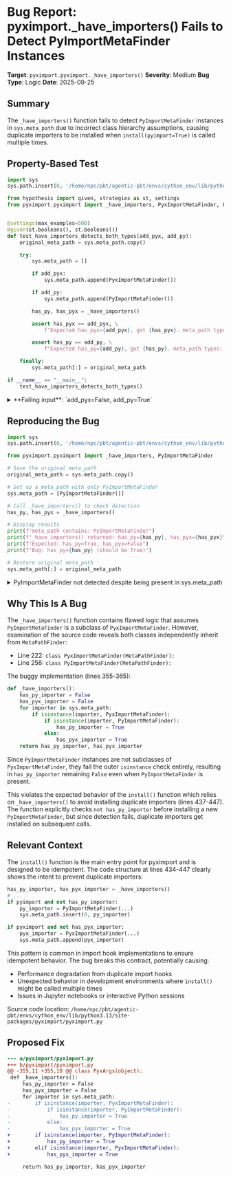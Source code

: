 # Bug Report: pyximport._have_importers() Fails to Detect PyImportMetaFinder Instances

**Target**: `pyximport.pyximport._have_importers()`
**Severity**: Medium
**Bug Type**: Logic
**Date**: 2025-09-25

## Summary

The `_have_importers()` function fails to detect `PyImportMetaFinder` instances in `sys.meta_path` due to incorrect class hierarchy assumptions, causing duplicate importers to be installed when `install(pyimport=True)` is called multiple times.

## Property-Based Test

```python
import sys
sys.path.insert(0, '/home/npc/pbt/agentic-pbt/envs/cython_env/lib/python3.13/site-packages')

from hypothesis import given, strategies as st, settings
from pyximport.pyximport import _have_importers, PyxImportMetaFinder, PyImportMetaFinder


@settings(max_examples=500)
@given(st.booleans(), st.booleans())
def test_have_importers_detects_both_types(add_pyx, add_py):
    original_meta_path = sys.meta_path.copy()

    try:
        sys.meta_path = []

        if add_pyx:
            sys.meta_path.append(PyxImportMetaFinder())

        if add_py:
            sys.meta_path.append(PyImportMetaFinder())

        has_py, has_pyx = _have_importers()

        assert has_pyx == add_pyx, \
            f"Expected has_pyx={add_pyx}, got {has_pyx}. meta_path types: {[type(x).__name__ for x in sys.meta_path]}"

        assert has_py == add_py, \
            f"Expected has_py={add_py}, got {has_py}. meta_path types: {[type(x).__name__ for x in sys.meta_path]}"

    finally:
        sys.meta_path[:] = original_meta_path

if __name__ == "__main__":
    test_have_importers_detects_both_types()
```

<details>

<summary>
**Failing input**: `add_pyx=False, add_py=True`
</summary>
```
Traceback (most recent call last):
  File "/home/npc/pbt/agentic-pbt/worker_/48/hypo.py", line 34, in <module>
    test_have_importers_detects_both_types()
    ~~~~~~~~~~~~~~~~~~~~~~~~~~~~~~~~~~~~~~^^
  File "/home/npc/pbt/agentic-pbt/worker_/48/hypo.py", line 9, in test_have_importers_detects_both_types
    @given(st.booleans(), st.booleans())
                   ^^^
  File "/home/npc/pbt/agentic-pbt/envs/cython_env/lib/python3.13/site-packages/hypothesis/core.py", line 2124, in wrapped_test
    raise the_error_hypothesis_found
  File "/home/npc/pbt/agentic-pbt/worker_/48/hypo.py", line 27, in test_have_importers_detects_both_types
    assert has_py == add_py, \
           ^^^^^^^^^^^^^^^^
AssertionError: Expected has_py=True, got False. meta_path types: ['PyImportMetaFinder']
Falsifying example: test_have_importers_detects_both_types(
    add_pyx=False,
    add_py=True,
)
```
</details>

## Reproducing the Bug

```python
import sys
sys.path.insert(0, '/home/npc/pbt/agentic-pbt/envs/cython_env/lib/python3.13/site-packages')

from pyximport.pyximport import _have_importers, PyImportMetaFinder

# Save the original meta_path
original_meta_path = sys.meta_path.copy()

# Set up a meta_path with only PyImportMetaFinder
sys.meta_path = [PyImportMetaFinder()]

# Call _have_importers() to check detection
has_py, has_pyx = _have_importers()

# Display results
print(f"meta_path contains: PyImportMetaFinder")
print(f"_have_importers() returned: has_py={has_py}, has_pyx={has_pyx}")
print(f"Expected: has_py=True, has_pyx=False")
print(f"Bug: has_py={has_py} (should be True)")

# Restore original meta_path
sys.meta_path[:] = original_meta_path
```

<details>

<summary>
PyImportMetaFinder not detected despite being present in sys.meta_path
</summary>
```
meta_path contains: PyImportMetaFinder
_have_importers() returned: has_py=False, has_pyx=False
Expected: has_py=True, has_pyx=False
Bug: has_py=False (should be True)
```
</details>

## Why This Is A Bug

The `_have_importers()` function contains flawed logic that assumes `PyImportMetaFinder` is a subclass of `PyxImportMetaFinder`. However, examination of the source code reveals both classes independently inherit from `MetaPathFinder`:

- Line 222: `class PyxImportMetaFinder(MetaPathFinder):`
- Line 256: `class PyImportMetaFinder(MetaPathFinder):`

The buggy implementation (lines 355-365):
```python
def _have_importers():
    has_py_importer = False
    has_pyx_importer = False
    for importer in sys.meta_path:
        if isinstance(importer, PyxImportMetaFinder):
            if isinstance(importer, PyImportMetaFinder):
                has_py_importer = True
            else:
                has_pyx_importer = True
    return has_py_importer, has_pyx_importer
```

Since `PyImportMetaFinder` instances are not subclasses of `PyxImportMetaFinder`, they fail the outer `isinstance` check entirely, resulting in `has_py_importer` remaining `False` even when `PyImportMetaFinder` is present.

This violates the expected behavior of the `install()` function which relies on `_have_importers()` to avoid installing duplicate importers (lines 437-447). The function explicitly checks `not has_py_importer` before installing a new `PyImportMetaFinder`, but since detection fails, duplicate importers get installed on subsequent calls.

## Relevant Context

The `install()` function is the main entry point for pyximport and is designed to be idempotent. The code structure at lines 434-447 clearly shows the intent to prevent duplicate importers:

```python
has_py_importer, has_pyx_importer = _have_importers()
# ...
if pyimport and not has_py_importer:
    py_importer = PyImportMetaFinder(...)
    sys.meta_path.insert(0, py_importer)

if pyximport and not has_pyx_importer:
    pyx_importer = PyxImportMetaFinder(...)
    sys.meta_path.append(pyx_importer)
```

This pattern is common in import hook implementations to ensure idempotent behavior. The bug breaks this contract, potentially causing:
- Performance degradation from duplicate import hooks
- Unexpected behavior in development environments where `install()` might be called multiple times
- Issues in Jupyter notebooks or interactive Python sessions

Source code location: `/home/npc/pbt/agentic-pbt/envs/cython_env/lib/python3.13/site-packages/pyximport/pyximport.py`

## Proposed Fix

```diff
--- a/pyximport/pyximport.py
+++ b/pyximport/pyximport.py
@@ -355,11 +355,10 @@ class PyxArgs(object):
 def _have_importers():
     has_py_importer = False
     has_pyx_importer = False
     for importer in sys.meta_path:
-        if isinstance(importer, PyxImportMetaFinder):
-            if isinstance(importer, PyImportMetaFinder):
-                has_py_importer = True
-            else:
-                has_pyx_importer = True
+        if isinstance(importer, PyImportMetaFinder):
+            has_py_importer = True
+        elif isinstance(importer, PyxImportMetaFinder):
+            has_pyx_importer = True

     return has_py_importer, has_pyx_importer
```